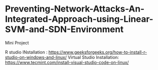 # Preventing-Network-Attacks-An-Integrated-Approach-using-Linear-SVM-and-SDN-Environment
Mini Project

 
R studio INstallation : https://www.geeksforgeeks.org/how-to-install-r-studio-on-windows-and-linux/
Virtual Studio Installation: https://www.tecmint.com/install-visual-studio-code-on-linux/
